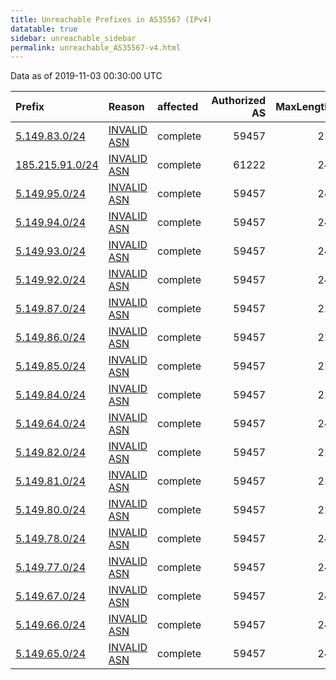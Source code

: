 ```yaml
---
title: Unreachable Prefixes in AS35567 (IPv4)
datatable: true
sidebar: unreachable_sidebar
permalink: unreachable_AS35567-v4.html
---
```


Data as of 2019-11-03 00:30:00 UTC


<div class="datatable-begin"></div>

| Prefix                                                   | Reason                                                                                                 | affected   |   Authorized AS |   MaxLength | Anchor                                         |   unreachable /24s |
|:---------------------------------------------------------|:-------------------------------------------------------------------------------------------------------|:-----------|----------------:|------------:|:-----------------------------------------------|-------------------:|
| [5.149.83.0/24](https://stat.ripe.net/5.149.83.0/24)     | [INVALID ASN](https://rpki-validator.ripe.net/announcement-preview?asn=AS35567&prefix=5.149.83.0/24)   | complete   |           59457 |          21 | [RIPE](unreachable_RIPE_NCC_RPKI_Root-v4.html) |                  1 |
| [185.215.91.0/24](https://stat.ripe.net/185.215.91.0/24) | [INVALID ASN](https://rpki-validator.ripe.net/announcement-preview?asn=AS35567&prefix=185.215.91.0/24) | complete   |           61222 |          24 | [RIPE](unreachable_RIPE_NCC_RPKI_Root-v4.html) |                  1 |
| [5.149.95.0/24](https://stat.ripe.net/5.149.95.0/24)     | [INVALID ASN](https://rpki-validator.ripe.net/announcement-preview?asn=AS35567&prefix=5.149.95.0/24)   | complete   |           59457 |          24 | [RIPE](unreachable_RIPE_NCC_RPKI_Root-v4.html) |                  1 |
| [5.149.94.0/24](https://stat.ripe.net/5.149.94.0/24)     | [INVALID ASN](https://rpki-validator.ripe.net/announcement-preview?asn=AS35567&prefix=5.149.94.0/24)   | complete   |           59457 |          24 | [RIPE](unreachable_RIPE_NCC_RPKI_Root-v4.html) |                  1 |
| [5.149.93.0/24](https://stat.ripe.net/5.149.93.0/24)     | [INVALID ASN](https://rpki-validator.ripe.net/announcement-preview?asn=AS35567&prefix=5.149.93.0/24)   | complete   |           59457 |          24 | [RIPE](unreachable_RIPE_NCC_RPKI_Root-v4.html) |                  1 |
| [5.149.92.0/24](https://stat.ripe.net/5.149.92.0/24)     | [INVALID ASN](https://rpki-validator.ripe.net/announcement-preview?asn=AS35567&prefix=5.149.92.0/24)   | complete   |           59457 |          24 | [RIPE](unreachable_RIPE_NCC_RPKI_Root-v4.html) |                  1 |
| [5.149.87.0/24](https://stat.ripe.net/5.149.87.0/24)     | [INVALID ASN](https://rpki-validator.ripe.net/announcement-preview?asn=AS35567&prefix=5.149.87.0/24)   | complete   |           59457 |          21 | [RIPE](unreachable_RIPE_NCC_RPKI_Root-v4.html) |                  1 |
| [5.149.86.0/24](https://stat.ripe.net/5.149.86.0/24)     | [INVALID ASN](https://rpki-validator.ripe.net/announcement-preview?asn=AS35567&prefix=5.149.86.0/24)   | complete   |           59457 |          21 | [RIPE](unreachable_RIPE_NCC_RPKI_Root-v4.html) |                  1 |
| [5.149.85.0/24](https://stat.ripe.net/5.149.85.0/24)     | [INVALID ASN](https://rpki-validator.ripe.net/announcement-preview?asn=AS35567&prefix=5.149.85.0/24)   | complete   |           59457 |          21 | [RIPE](unreachable_RIPE_NCC_RPKI_Root-v4.html) |                  1 |
| [5.149.84.0/24](https://stat.ripe.net/5.149.84.0/24)     | [INVALID ASN](https://rpki-validator.ripe.net/announcement-preview?asn=AS35567&prefix=5.149.84.0/24)   | complete   |           59457 |          21 | [RIPE](unreachable_RIPE_NCC_RPKI_Root-v4.html) |                  1 |
| [5.149.64.0/24](https://stat.ripe.net/5.149.64.0/24)     | [INVALID ASN](https://rpki-validator.ripe.net/announcement-preview?asn=AS35567&prefix=5.149.64.0/24)   | complete   |           59457 |          24 | [RIPE](unreachable_RIPE_NCC_RPKI_Root-v4.html) |                  1 |
| [5.149.82.0/24](https://stat.ripe.net/5.149.82.0/24)     | [INVALID ASN](https://rpki-validator.ripe.net/announcement-preview?asn=AS35567&prefix=5.149.82.0/24)   | complete   |           59457 |          21 | [RIPE](unreachable_RIPE_NCC_RPKI_Root-v4.html) |                  1 |
| [5.149.81.0/24](https://stat.ripe.net/5.149.81.0/24)     | [INVALID ASN](https://rpki-validator.ripe.net/announcement-preview?asn=AS35567&prefix=5.149.81.0/24)   | complete   |           59457 |          21 | [RIPE](unreachable_RIPE_NCC_RPKI_Root-v4.html) |                  1 |
| [5.149.80.0/24](https://stat.ripe.net/5.149.80.0/24)     | [INVALID ASN](https://rpki-validator.ripe.net/announcement-preview?asn=AS35567&prefix=5.149.80.0/24)   | complete   |           59457 |          21 | [RIPE](unreachable_RIPE_NCC_RPKI_Root-v4.html) |                  1 |
| [5.149.78.0/24](https://stat.ripe.net/5.149.78.0/24)     | [INVALID ASN](https://rpki-validator.ripe.net/announcement-preview?asn=AS35567&prefix=5.149.78.0/24)   | complete   |           59457 |          24 | [RIPE](unreachable_RIPE_NCC_RPKI_Root-v4.html) |                  1 |
| [5.149.77.0/24](https://stat.ripe.net/5.149.77.0/24)     | [INVALID ASN](https://rpki-validator.ripe.net/announcement-preview?asn=AS35567&prefix=5.149.77.0/24)   | complete   |           59457 |          24 | [RIPE](unreachable_RIPE_NCC_RPKI_Root-v4.html) |                  1 |
| [5.149.67.0/24](https://stat.ripe.net/5.149.67.0/24)     | [INVALID ASN](https://rpki-validator.ripe.net/announcement-preview?asn=AS35567&prefix=5.149.67.0/24)   | complete   |           59457 |          24 | [RIPE](unreachable_RIPE_NCC_RPKI_Root-v4.html) |                  1 |
| [5.149.66.0/24](https://stat.ripe.net/5.149.66.0/24)     | [INVALID ASN](https://rpki-validator.ripe.net/announcement-preview?asn=AS35567&prefix=5.149.66.0/24)   | complete   |           59457 |          24 | [RIPE](unreachable_RIPE_NCC_RPKI_Root-v4.html) |                  1 |
| [5.149.65.0/24](https://stat.ripe.net/5.149.65.0/24)     | [INVALID ASN](https://rpki-validator.ripe.net/announcement-preview?asn=AS35567&prefix=5.149.65.0/24)   | complete   |           59457 |          24 | [RIPE](unreachable_RIPE_NCC_RPKI_Root-v4.html) |                  1 |

<div class="datatable-end"></div>
